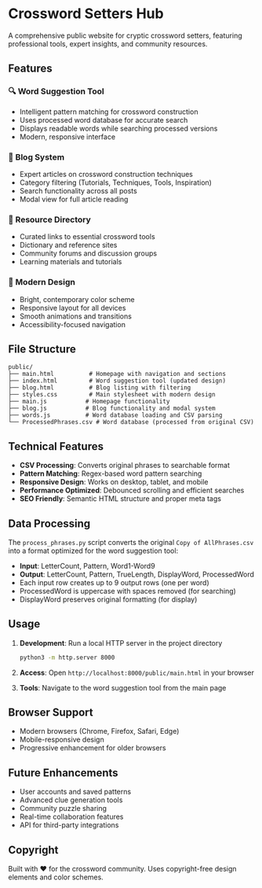 # Crossword Setters Hub

A comprehensive public website for cryptic crossword setters, featuring professional tools, expert insights, and community resources.

## Features

### 🔍 Word Suggestion Tool

- Intelligent pattern matching for crossword construction
- Uses processed word database for accurate search
- Displays readable words while searching processed versions
- Modern, responsive interface

### 📝 Blog System

- Expert articles on crossword construction techniques
- Category filtering (Tutorials, Techniques, Tools, Inspiration)
- Search functionality across all posts
- Modal view for full article reading

### 🔗 Resource Directory

- Curated links to essential crossword tools
- Dictionary and reference sites
- Community forums and discussion groups
- Learning materials and tutorials

### 🎨 Modern Design

- Bright, contemporary color scheme
- Responsive layout for all devices
- Smooth animations and transitions
- Accessibility-focused navigation

## File Structure

```
public/
├── main.html          # Homepage with navigation and sections
├── index.html         # Word suggestion tool (updated design)
├── blog.html          # Blog listing with filtering
├── styles.css         # Main stylesheet with modern design
├── main.js           # Homepage functionality
├── blog.js           # Blog functionality and modal system
├── words.js          # Word database loading and CSV parsing
└── ProcessedPhrases.csv # Word database (processed from original CSV)
```

## Technical Features

- **CSV Processing**: Converts original phrases to searchable format
- **Pattern Matching**: Regex-based word pattern searching
- **Responsive Design**: Works on desktop, tablet, and mobile
- **Performance Optimized**: Debounced scrolling and efficient searches
- **SEO Friendly**: Semantic HTML structure and proper meta tags

## Data Processing

The `process_phrases.py` script converts the original `Copy of AllPhrases.csv` into a format optimized for the word suggestion tool:

- **Input**: LetterCount, Pattern, Word1-Word9
- **Output**: LetterCount, Pattern, TrueLength, DisplayWord, ProcessedWord
- Each input row creates up to 9 output rows (one per word)
- ProcessedWord is uppercase with spaces removed (for searching)
- DisplayWord preserves original formatting (for display)

## Usage

1. **Development**: Run a local HTTP server in the project directory

   ```bash
   python3 -m http.server 8000
   ```

2. **Access**: Open `http://localhost:8000/public/main.html` in your browser

3. **Tools**: Navigate to the word suggestion tool from the main page

## Browser Support

- Modern browsers (Chrome, Firefox, Safari, Edge)
- Mobile-responsive design
- Progressive enhancement for older browsers

## Future Enhancements

- User accounts and saved patterns
- Advanced clue generation tools
- Community puzzle sharing
- Real-time collaboration features
- API for third-party integrations

## Copyright

Built with ❤️ for the crossword community. Uses copyright-free design elements and color schemes.
